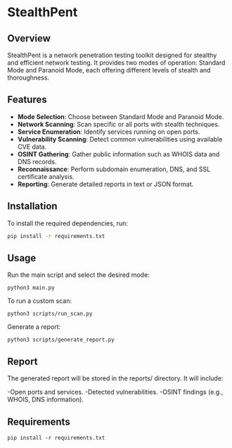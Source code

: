 # StealthPent

## Overview

StealthPent is a network penetration testing toolkit designed for stealthy and efficient network testing. It provides two modes of operation: Standard Mode and Paranoid Mode, each offering different levels of stealth and thoroughness.

## Features

- **Mode Selection**: Choose between Standard Mode and Paranoid Mode.
- **Network Scanning**: Scan specific or all ports with stealth techniques.
- **Service Enumeration**: Identify services running on open ports.
- **Vulnerability Scanning**: Detect common vulnerabilities using available CVE data.
- **OSINT Gathering**: Gather public information such as WHOIS data and DNS records.
- **Reconnaissance**: Perform subdomain enumeration, DNS, and SSL certificate analysis.
- **Reporting**: Generate detailed reports in text or JSON format.

## Installation

To install the required dependencies, run:

```bash
pip install -r requirements.txt
```

## Usage
Run the main script and select the desired mode:
        
    python3 main.py

To run a custom scan:

    python3 scripts/run_scan.py

Generate a report:

    python3 scripts/generate_report.py

## Report
The generated report will be stored in the reports/ directory. It will include:

-Open ports and services.
-Detected vulnerabilities.
-OSINT findings (e.g., WHOIS, DNS information).

## Requirements

    pip install -r requirements.txt



 
